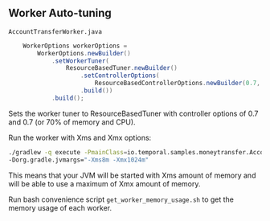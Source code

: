 ## Worker Auto-tuning

`AccountTransferWorker.java`
```java
    WorkerOptions workerOptions =
        WorkerOptions.newBuilder()
            .setWorkerTuner(
                ResourceBasedTuner.newBuilder()
                    .setControllerOptions(
                        ResourceBasedControllerOptions.newBuilder(0.7, 0.7).build())
                    .build())
            .build();
```
Sets the worker tuner to ResourceBasedTuner with controller options of 0.7 and 0.7 (or 70% of memory and CPU).

Run the worker with Xms and Xmx options:
```bash
./gradlew -q execute -PmainClass=io.temporal.samples.moneytransfer.AccountTransferWorker \
-Dorg.gradle.jvmargs="-Xms8m -Xmx1024m"
```
This means that your JVM will be started with Xms amount of memory and will be able to use a maximum of Xmx amount of memory.

Run bash convenience script `get_worker_memory_usage.sh` to get the memory usage of each worker.